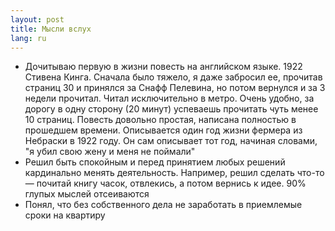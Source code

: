 ```yaml
---
layout: post
title: Мысли вслух 
lang: ru
---
```


  * Дочитываю первую в жизни повесть на английском языке. 1922 Стивена Кинга. Сначала было тяжело, я даже забросил ее, прочитав страниц 30 и принялся за Снафф Пелевина, но потом вернулся и за 3 недели прочитал. Читал исключительно в метро. Очень удобно, за дорогу в одну сторону (20 минут) успеваешь прочитать чуть менее 10 страниц. Повесть довольно простая, написана полностью в прошедшем времени. Описывается один год жизни фермера из Небраски в 1922 году. Он сам описывает тот год, начиная словами, "я убил свою жену и меня не поймали"
  * Решил быть спокойным и перед принятием любых решений кардинально менять деятельность. Например, решил сделать что-то — почитай книгу часок, отвлекись, а потом вернись к идее. 90% глупых мыслей отсеиваются
  * Понял, что без собственного дела не заработать в приемлемые сроки на квартиру
